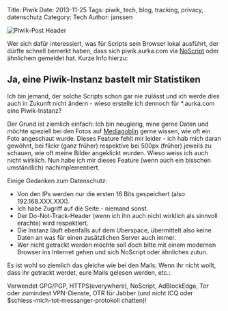 Title: Piwik 
Date: 2013-11-25
Tags: piwik, tech, blog, tracking, privacy, datenschutz
Category: Tech
Author: janssen

![Piwik-Post Header](http://aurka.com/pictures/piwik_theater.jpg)

Wer sich dafür interessiert, was für Scripts sein Browser lokal ausführt, der dürfte schnell bemerkt haben, dass sich piwik.aurka.com via [NoScript](https://en.wikipedia.org/wiki/NoScript "Wikipedia zu NoScript") oder ähnlichem gemeldet hat. Kurze Info hierzu:

## Ja, eine Piwik-Instanz bastelt mir Statistiken

Ich bin jemand, der solche Scripts schon gar nie zulässt und ich werde dies auch in Zukunft nicht ändern - wieso erstelle ich dennoch für *.aurka.com eine Piwik-Instanz? 

Der Grund ist ziemlich einfach: Ich bin neugierig, mine gerne Daten und möchte speziell bei den Fotos auf [Mediagoblin](http://mediagoblin.aurka.com "mediagoblin.aurka.com") gerne wissen, wie oft ein Foto angeschaut wurde. Dieses Feature fehlt mir leider - ich hab mich daran gewöhnt, bei flickr (ganz früher) respektive bei 500px (früher) jeweils zu schauen, wie oft meine Bilder angeklickt wurden. Wieso weiss ich auch nicht wirklich. Nun habe ich mir dieses Feature (wenn auch ein bisschen umständlich) nachimplementiert.

Einige Gedanken zum Datenschutz:
* Von den IPs werden nur die ersten 16 Bits gespeichert (also 192.168.XXX.XXX).
* Ich habe Zugriff auf die Seite - niemand sonst. 
* Der Do-Not-Track-Header (wenn ich ihn auch nicht wirklich als sinnvoll erachte) wird respektiert.
* Die Instanz läuft ebenfalls auf dem Uberspace, übermittelt also keine Daten an was für einen zusätzlichen Server auch immer.
* Wer nicht getrackt werden möchte soll doch bitte mit einem modernen Browser ins Internet gehen und sich NoScript oder ähnliches zutun. 


Es ist wohl so ziemlich das gleiche wie bei den Mails: Wenn ihr nicht wollt, dass ihr getrackt werdet, eure Mails gelesen werden, etc.:

Verwendet GPG/PGP, HTTPS(everywhere), NoScript, AdBlockEdge, Tor oder zumindest VPN-Dienste, OTR für Jabber (und nicht ICQ oder $schiess-mich-tot-messanger-protokoll chatten)!
